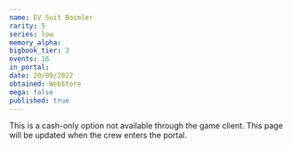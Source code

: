 ```yaml
---
name: EV Suit Boimler
rarity: 5
series: low
memory_alpha:
bigbook_tier: 3
events: 16
in_portal:
date: 20/09/2022
obtained: WebStore
mega: false
published: true
---
```


This is a cash-only option not available through the game client. This page will be updated when the crew enters the portal.
